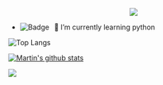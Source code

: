 <p align="center"><img src="https://i.imgur.com/A6bWGFl.gif"/></p>

- 🌱 I’m currently learning python<img alt="Badge" style="float: left; margin-right: 10px;"  src="https://img.shields.io/badge/flask%20-%23000.svg?&style=for-the-badge&logo=flask&logoColor=white"/>    

![Top Langs](https://github-readme-stats.vercel.app/api/top-langs/?username=Martin00088&theme=nord)

[![Martin's github stats](https://github-readme-stats.vercel.app/api?username=Martin00088&show_icons=true&theme=nord&hide=["contribs","issues"])](https://github.com/Martin00088)

[![](https://img.shields.io/badge/Gmail-Martinpro.099@gmail.com-red)](https://mail.google.com/mail/u/0/?tab=km#inbox)

